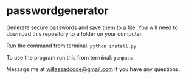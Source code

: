# passwordgenerator
Generate secure passwords and save them to a file.
You will need to download this repository to a folder on your computer.

Run the command from terminal:
```python install.py```

To use the program run this from terminal:
```genpass```

Message me at willassadcode@gmail.com if you have any questions.
